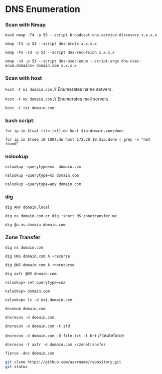 # DNS Enumeration


### Scan with Nmap

```bash nmap -T4 -p 53 --script broadcast-dns-service-discovery x.x.x.x```

```nmap -T4 -p 53 --script dns-brute x.x.x.x```

```nmap -Pn -sU -p 53 --script dns-recursion x.x.x.x```

```nmap -sU -p 53 --script dns-nsec-enum --script-args dns-nsec-enum.domains= domain.com x.x.x.x```
	



### Scan with host

```host -t ns domain.com```    // Enumerates name servers.

```host -t mx domain.com```    // Enumerates mail servers.

```host -t txt domain.com```

### bash script:

```for ip in $(cat file.txt);do host $ip.domain.com;done```

```for ip in $(seq 10 100);do host 172.20.10.$ip;done | grep -v "not found"```


### nslookup

```nslookup -querytype=ns  domain.com``` 

```nslookup -querytype=mx domain.com```

```nslookup -querytype=any domain.com```

### dig

```dig ANY domain.local```

```dig ns domain.com or dig +short NS zonetransfer.me```

```dig @a.ns.domain domain.com```


### Zone Transfer

```dig ns domain.com```

```dig @NS domain.com A +recurse```

```dig @NS domain.com A +norecurse```

```dig axfr @NS domain.com```

```nslookup> set querytype=soa```

```nslookup> domain.com```

```nslookup> ls -d ns1.domain.com``` 

```dnsenum domain.com```

```dnsrecon -d domain.com```

```dnsrecon -d domain.com -t std```

```dnsrecon -d domain.com -D file.txt -t brt``` // bruteforce

```dnsrecon -t axfr -d domain.com //zonetransfer```

```fierce -dns domain.com```

```bash
git clone https://github.com/username/repository.git
git status

